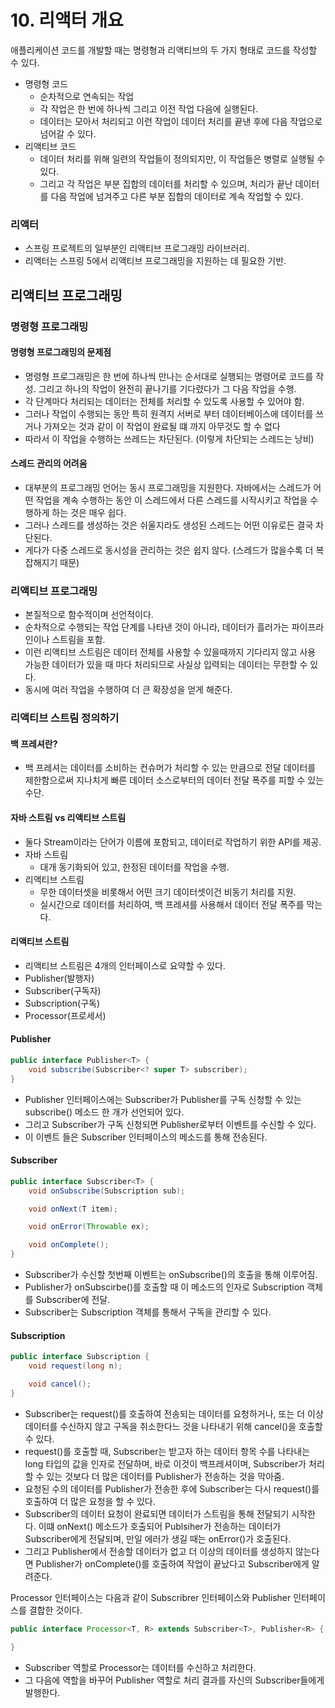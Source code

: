 # 10. 리액터 개요

애플리케이션 코드를 개발할 때는 명령형과 리액티브의 두 가지 형태로 코드를 작성할 수 있다.

- 명령형 코드
    - 순차적으로 연속되는 작업
    - 각 작업은 한 번에 하나씩 그리고 이전 작업 다음에 실행된다.
    - 데이터는 모아서 처리되고 이런 작업이 데이터 처리를 끝낸 후에 다음 작업으로 넘어갈 수 있다.
- 리액티브 코드
    - 데이터 처리를 위해 일련의 작업들이 정의되지만, 이 작업들은 병렬로 실행될 수 있다.
    - 그리고 각 작업은 부분 집합의 데이터를 처리할 수 있으며, 처리가 끝난 데이터를 다음 작업에 넘겨주고 다른 부분 집합의 데이터로 계속 작업할 수 있다.

### 리액터

- 스프링 프로젝트의 일부분인 리액티브 프로그래밍 라이브러리.
- 리액터는 스프링 5에서 리액티브 프로그래밍을 지원하는 데 필요한 기반.

## 리액티브 프로그래밍

### 명령형 프로그래밍

#### 명령형 프로그래밍의 문제점

- 명령형 프로그래밍은 한 번에 하나씩 만나는 순서대로 실행되는 명령어로 코드를 작성. 그리고 하나의 작업이 완전히 끝나기를 기다렸다가 그 다음 작업을 수행.
- 각 단계마다 처리되는 데이터는 전체를 처리할 수 있도록 사용할 수 있어야 함.
- 그러나 작업이 수행되는 동안 특히 원격지 서버로 부터 데이터베이스에 데이터를 쓰거나 가져오는 것과 같이 이 작업이 완료될 떄 까지 아무것도 할 수 없다
- 따라서 이 작업을 수행하는 쓰레드는 차단된다. (이렇게 차단되는 스레드는 낭비)

#### 스레드 관리의 어려움

- 대부분의 프로그래밍 언어는 동시 프로그래밍을 지원한다. 자바에서는 스레드가 어떤 작업을 계속 수행하는 동안 이 스레드에서 다른 스레드를 시작시키고 작업을 수행하게 하는 것은 매우 쉽다.
- 그러나 스레드를 생성하는 것은 쉬울지라도 생성된 스레드는 어떤 이유로든 결국 차단된다.
- 게다가 다중 스레드로 동시성을 관리하는 것은 쉽지 않다. (스레드가 많을수록 더 복잡해지기 때문)

### 리액티브 프로그래밍

- 본질적으로 함수적이며 선언적이다.
- 순차적으로 수행되는 작업 단계를 나타낸 것이 아니라, 데이터가 흘러가는 파이프라인이나 스트림을 포함.
- 이런 리액티브 스트림은 데이터 전체를 사용할 수 있을때까지 기다리지 않고 사용 가능한 데이터가 있을 때 마다 처리되므로 사실상 입력되는 데이터는 무한할 수 있다.
- 동시에 여러 작업을 수행하여 더 큰 확장성을 얻게 해준다.

### 리액티브 스트림 정의하기

#### 백 프레셔란?

- 백 프레셔는 데이터를 소비하는 컨슈머가 처리할 수 있는 만큼으로 전달 데이터를 제한함으로써 지나치게 빠른 데이터 소스로부터의 데이터 전달 폭주를 피할 수 있는 수단.

#### 자바 스트림 vs 리액티브 스트림

- 둘다 Stream이라는 단어가 이름에 포함되고, 데이터로 작업하기 위한 API를 제공.
- 자바 스트림
    - 대개 동기화되어 있고, 한정된 데이터를 작업을 수행.
- 리액티브 스트림
    - 무한 데이터셋을 비롯해서 어떤 크기 데이터셋이건 비동기 처리를 지원.
    - 실시간으로 데이터를 처리하여, 백 프레셔를 사용해서 데이터 전달 폭주를 막는다.

#### 리액티브 스트림

- 리액티브 스트림은 4개의 인터페이스로 요약할 수 있다.
- Publisher(발행자)
- Subscriber(구독자)
- Subscription(구독)
- Processor(프로세서)

#### Publisher

```java
public interface Publisher<T> {
	void subscribe(Subscriber<? super T> subscriber);
}
```

- Publisher 인터페이스에는 Subscriber가 Publisher를 구독 신청할 수 있는 subscribe() 메소드 한 개가 선언되어 있다.
- 그리고 Subscriber가 구독 신청되면 Publisher로부터 이벤트를 수신할 수 있다.
- 이 이벤트 들은 Subscriber 인터페이스의 메소드를 통해 전송된다.

#### Subscriber

```java
public interface Subscriber<T> {
	void onSubscribe(Subscription sub);

	void onNext(T item);

	void onError(Throwable ex);

	void onComplete();
}
```

- Subscriber가 수신할 첫번째 이벤트는 onSubscribe()의 호출을 통해 이루어짐.
- Publisher가 onSubscirbe()를 호출할 때 이 메소드의 인자로 Subscription 객체를 Subscriber에 전달.
- Subscriber는 Subscription 객체를 통해서 구독을 관리할 수 있다.

#### Subscription

```java
public interface Subscription {
	void request(long n);

	void cancel();
}
```

- Subscriber는 request()를 호출하여 전송되는 데이터를 요청하거나, 또는 더 이상 데이터를 수신하지 않고 구독을 취소한다느 것을 나타내기 위해 cancel()을 호출할 수 있다.
- request()를 호출할 때, Subscriber는 받고자 하는 데이터 항목 수를 나타내는 long 타입의 값을 인자로 전달하며, 바로 이것이 백프레셔이며, Subscriber가 처리할 수 있는 것보다 더 많은
  데이터를 Publisher가 전송하는 것을 막아줌.
- 요청된 수의 데이터를 Publisher가 전송한 후에 Subscriber는 다시 request()를 호출하여 더 많은 요청을 할 수 있다.
- Subscriber의 데이터 요청이 완료되면 데이터가 스트림을 통해 전달되기 시작한다. 이떄 onNext() 메소드가 호출되어 Publsiher가 전송하는 데이터가 Subscriber에게 전달되며, 만일 에러가
  생길 때는 onError()가 호출된다.
- 그리고 Publisher에서 전송할 데이터가 없고 더 이상의 데이터를 생성하지 않는다면 Publisher가 onComplete()를 호출하여 작업이 끝났다고 Subscriber에게 알려준다.

Processor 인터페이스는 다음과 같이 Subscribrer 인터페이스와 Publisher 인터페이스를 결합한 것이다.

```java
public interface Processor<T, R> extends Subscriber<T>, Publisher<R> {

}
```

- Subscriber 역할로 Processor는 데이터를 수신하고 처리한다.
- 그 다음에 역할을 바꾸어 Publisher 역할로 처리 결과를 자신의 Subscriber들에게 발행한다.